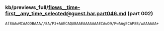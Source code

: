### kb/previews_full/flows__time-first__any_time_selected@guest.har.part046.md (part 002)

```md
Af8AAwMCAAQDBAAA//8A/P3+AAECAQABAAEAAAAAAAECAwD9/PwAAgECAP8B/wAAAAAA+
```

```
